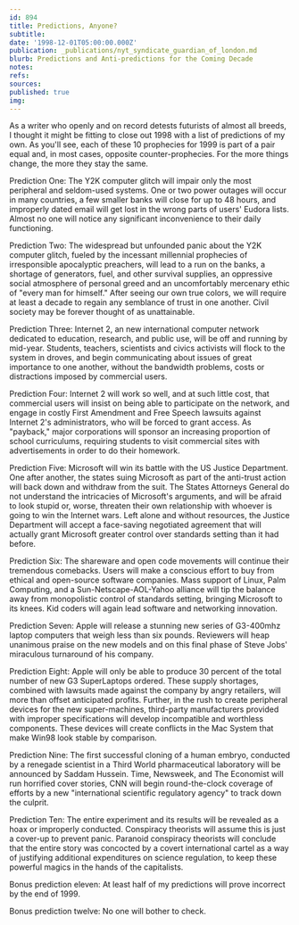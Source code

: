 ```yaml
---
id: 894
title: Predictions, Anyone?
subtitle: 
date: '1998-12-01T05:00:00.000Z'
publication: _publications/nyt_syndicate_guardian_of_london.md
blurb: Predictions and Anti-predictions for the Coming Decade
notes: 
refs: 
sources: 
published: true
img: 
---
```

As a writer who openly and on record detests futurists of almost all breeds, I thought it might be fitting to close out 1998 with a list of predictions of my own. As you'll see, each of these 10 prophecies for 1999 is part of a pair equal and, in most cases, opposite counter-prophecies. For the more things change, the more they stay the same.

Prediction One: The Y2K computer glitch will impair only the most peripheral and seldom-used systems. One or two power outages will occur in many countries, a few smaller banks will close for up to 48 hours, and improperly dated email will get lost in the wrong parts of users' Eudora lists. Almost no one will notice any significant inconvenience to their daily functioning.

Prediction Two: The widespread but unfounded panic about the Y2K computer glitch, fueled by the incessant millennial prophecies of irresponsible apocalyptic preachers, will lead to a run on the banks, a shortage of generators, fuel, and other survival supplies, an oppressive social atmosphere of personal greed and an uncomfortably mercenary ethic of "every man for himself." After seeing our own true colors, we will require at least a decade to regain any semblance of trust in one another. Civil society may be forever thought of as unattainable.

Prediction Three: Internet 2, an new international computer network dedicated to education, research, and public use, will be off and running by mid-year. Students, teachers, scientists and civics activists will flock to the system in droves, and begin communicating about issues of great importance to one another, without the bandwidth problems, costs or distractions imposed by commercial users.

Prediction Four: Internet 2 will work so well, and at such little cost, that commercial users will insist on being able to participate on the network, and engage in costly First Amendment and Free Speech lawsuits against Internet 2's administrators, who will be forced to grant access. As "payback," major corporations will sponsor an increasing proportion of school curriculums, requiring students to visit commercial sites with advertisements in order to do their homework.

Prediction Five: Microsoft will win its battle with the US Justice Department. One after another, the states suing Microsoft as part of the anti-trust action will back down and withdraw from the suit. The States Attorneys General do not understand the intricacies of Microsoft's arguments, and will be afraid to look stupid or, worse, threaten their own relationship with whoever is going to win the Internet wars. Left alone and without resources, the Justice Department will accept a face-saving negotiated agreement that will actually grant Microsoft greater control over standards setting than it had before.

Prediction Six: The shareware and open code movements will continue their tremendous comebacks. Users will make a conscious effort to buy from ethical and open-source software companies. Mass support of Linux, Palm Computing, and a Sun-Netscape-AOL-Yahoo alliance will tip the balance away from monopolistic control of standards setting, bringing Microsoft to its knees. Kid coders will again lead software and networking innovation.

Prediction Seven: Apple will release a stunning new series of G3-400mhz laptop computers that weigh less than six pounds. Reviewers will heap unanimous praise on the new models and on this final phase of Steve Jobs' miraculous turnaround of his company.

Prediction Eight: Apple will only be able to produce 30 percent of the total number of new G3 SuperLaptops ordered. These supply shortages, combined with lawsuits made against the company by angry retailers, will more than offset anticipated profits. Further, in the rush to create peripheral devices for the new super-machines, third-party manufacturers provided with improper specifications will develop incompatible and worthless components. These devices will create conflicts in the Mac System that make Win98 look stable by comparison.

Prediction Nine: The first successful cloning of a human embryo, conducted by a renegade scientist in a Third World pharmaceutical laboratory will be announced by Saddam Hussein. Time, Newsweek, and The Economist will run horrified cover stories, CNN will begin round-the-clock coverage of efforts by a new "international scientific regulatory agency" to track down the culprit.

Prediction Ten: The entire experiment and its results will be revealed as a hoax or improperly conducted. Conspiracy theorists will assume this is just a cover-up to prevent panic. Paranoid conspiracy theorists will conclude that the entire story was concocted by a covert international cartel as a way of justifying additional expenditures on science regulation, to keep these powerful magics in the hands of the capitalists.

Bonus prediction eleven: At least half of my predictions will prove incorrect by the end of 1999.

Bonus prediction twelve: No one will bother to check.
